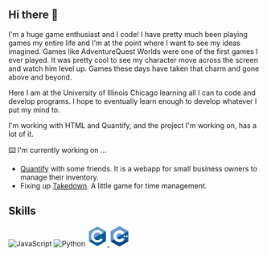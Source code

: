## Hi there 👋

I'm a huge game enthusiast and I code! I have pretty much been playing games my entire life and I'm at the point where I want to see my ideas imagined. Games like AdventureQuest Worlds were one of the first games I ever played. It was pretty cool to see my character move across the screen and watch him level up. Games these days have taken that charm and gone above and beyond. 

Here I am at the University of Illinois Chicago learning all I can to code and develop programs. I hope to eventually learn enough to develop whatever I put my mind to.

I'm working with HTML and Quantify, and the project I'm working on, has a lot of it.

⌨️ I'm currently working on ...

- [Quantify](https://github.com/majorandres/Quantify) with some friends. It is a webapp for small business owners to manage their inventory.
- Fixing up [Takedown](https://github.com/ax25-make/Takedown). A little game for time management.

## Skills 
<p align="left">
<img src="https://raw.githubusercontent.com/danielcranney/readme-generator/main/public/icons/skills/javascript-colored.svg" width="36" height="36" alt="JavaScript" />
<img src="https://raw.githubusercontent.com/danielcranney/readme-generator/main/public/icons/skills/python-colored.svg" width="36" height="36" alt="Python" />
<a href="https://www.cprogramming.com/" target="_blank" rel="noreferrer"> <img src="https://raw.githubusercontent.com/devicons/devicon/master/icons/c/c-original.svg" alt="c" width="40" height="40"/> </a> 
<a href="https://www.w3schools.com/cpp/" target="_blank" rel="noreferrer"> <img src="https://raw.githubusercontent.com/devicons/devicon/master/icons/cplusplus/cplusplus-original.svg" alt="cplusplus" width="40" height="40"/> </a> </p>
